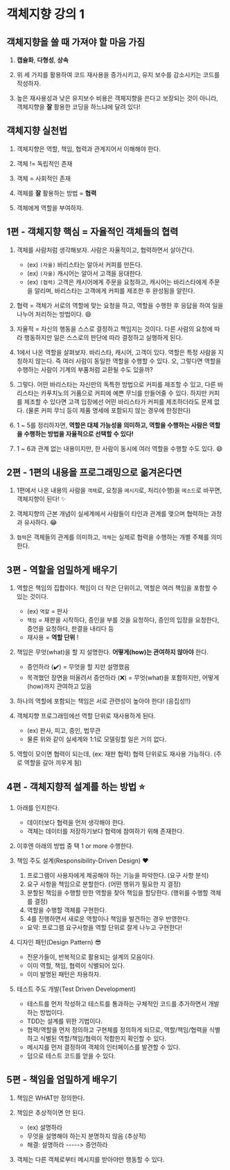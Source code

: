# 객체지향 강의 1

## 객체지향을 쓸 때 가져야 할 마음 가짐

1. __캡슐화__, __다형성__, __상속__

2. 위 세 가지를 활용하여 코드 재사용을 증가시키고, 유지 보수를 감소시키는 코드를 작성하자.

3. 높은 재사용성과 낮은 유지보수 비용은 객체지향을 쓴다고 보장되는 것이 아니라, 객체지향을 __잘__ 활용한 코딩을 하느냐에 달려 있다!

## 객체지향 실천법

1. 객체지향은 역할, 책임, 협력과 관계지어서 이해해야 한다.

2. 객체 != 독립적인 존재

3. 객체 = 사회적인 존재

4. 객체를 __잘__ 활용하는 방법 = __협력__

5. 객체에게 역할을 부여하자.

## 1편 - 객체지향 핵심 = <b>자율적</b>인 객체들의 <b>협력</b>

1. 객체를 사람처럼 생각해보자. 사람은 자율적이고, 협력하면서 살아간다.
    - (ex) `(자율)` 바리스타는 알아서 커피를 만든다.
    - (ex) `(자율)` 캐시어는 알아서 고객을 응대한다.
    - (ex) `(협력)` 고객은 캐시어에게 주문을 요청하고, 캐시어는 바리스타에게 주문을 알리며, 바리스타는 고객에게 커피를 제조한 후 완성됨을 알린다.

2. 협력 = 객체가 서로의 역할에 맞는 요청을 하고, 역할을 수행한 후 응답을 하여 일을 나누어 처리하는 방법이다. :smile:

3. 자율적 = 자신의 행동을 스스로 결정하고 책임지는 것이다. 다른 사람의 요청에 따라 행동하지만 일은 스스로의 판단에 따라 결정하고 실행하게 된다.

4. 1에서 나온 역할을 살펴보자. 바리스타, 캐시어, 고객이 있다. 역할은 특정 사람을 지칭하지 않는다. 즉 여러 사람이 동일한 역할을 수행할 수 있다. 오, 그렇다면 역할을 수행하는 사람이 기계의 부품처럼 교환될 수도 있을까?

5. 그렇다.  어떤 바리스타는 자신만의 독특한 방법으로 커피를 제조할 수 있고, 다른 바리스타는 카푸치노의 거품으로 커피에 예쁜 무늬를 만들어줄 수 있다. 하지만 커피를 제조할 수 있다면 고객 입장에선 어떤 바리스타가 커피를 제조하더라도 문제 없다. (물론 커피 무늬 등이 제품 명세에 포함되지 않는 경우에 한정한다)

6. 1 ~ 5를 정리하자면, __역할은 대체 가능성을 의미하고, 역할을 수행하는 사람은 역할을 수행하는 방법을 자율적으로 선택할 수 있다!__

7. 1 ~ 6과 관계 없는 내용이지만, 한 사람이 동시에 여러 역할을 수행할 수도 있다. :smile:

## 2편 - 1편의 내용을 프로그래밍으로 옮겨온다면

1. 1편에서 나온 내용의 사람을 `객체`로, 요청을 `메시지`로, 처리(수행)을 `메소드`로 바꾸면, 객체지향이 된다! :sparkles:

2. 객체지향의 근본 개념이 실세계에서 사람들이 타인과 관계를 맺으며 협력하는 과정과 유사하다. :joy:

3. `협력`은 객체들의 관계를 의미하고, `객체`는 실제로 협력을 수행하는 개별 주체를 의미한다.

## 3편 - 역할을 엄밀하게 배우기

1. 역할은 책임의 집합이다. 책임이 더 작은 단위이고, 역할은 여러 책임을 포함할 수 있는 것이다.
    - (ex) `역할` = 판사
    - `책임` = 재판을 시작하다, 증인을 부를 것을 요청하다, 증인의 입장을 요청한다, 증언을 요청하다, 판결을 내리다 등
    - 재사용 = __역할 단위__ !

2. 책임은 무엇(what)을 할 지 설명한다. __어떻게(how)는 관여하지 않아야__ 한다.
    - 증언하라 (:heavy_check_mark:) = 무엇을 할 지만 설명했음
    - 목격했던 장면을 떠올려서 증언하라 (:x:) = 무엇(what)을 포함하지만, 어떻게(how)까지 관여하고 있음

3. 하나의 역할에 포함되는 책임은 서로 관련성이 높아야 한다! (응집성!!)

4. 객체지향 프로그래밍에선 역할 단위로 재사용하게 된다.
    - (ex) 판사, 피고, 증인, 법무관
    - 물론 위와 같이 실세계와 1:1로 모델링할 일은 거의 없다.

5. 역할이 모이면 협력이 되는데, (ex: 재판 협력) 협력 단위로도 재사용 가능하다. (주로 역할을 갈아 끼우게 됨)

## 4편 - 객체지향적 설계를 하는 방법 :star:

1. 아래를 인지한다.
    - 데이터보다 협력을 먼저 생각해야 한다.
    - 객체는 데이터를 저장하기보다 협력에 참여하기 위해 존재한다.

2. 이후엔 아래의 방법 중 택 1 or more 수행한다.

3. 책임 주도 설계(Responsibility-Driven Design) :heart:
    1. 프로그램이 사용자에게 제공해야 하는 기능을 파악한다. (요구 사항 분석)
    2. 요구 사항을 책임으로 분할한다. (어떤 행위가 필요한 지 결정)
    3. 분할된 책임을 수행할 만한 역할을 찾아 책임을 할당한다. (행위를 수행할 객체를 결정)
    4. 역할을 수행할 객체를 구현한다.
    5. 4를 진행하면서 새로운 역할이나 책임을 발견하는 경우 반영한다.
    - 요약: 프로그램 요구사항을 역할 단위로 잘게 나누고 구현한다!

4. 디자인 패턴(Design Pattern) :sunglasses:
    - 전문가들이, 반복적으로 활용되는 설계의 모음이다.
    - 이미 역할, 책임, 협력이 식별되어 있다.
    - 이미 발명된 패턴은 차용하자.

5. 테스트 주도 개발(Test Driven Development)
    - 테스트를 먼저 작성하고 테스트를 통과하는 구체적인 코드를 추가하면서 개발하는 방법이다.
    - TDD는 설계를 위한 기법이다.
    - 협력/역할을 먼저 정의하고 구현체를 정의하게 되므로, 역할/책임/협력을 식별하고 식별된 역할/책임/협력이 적합한지 확인할 수 있다.
    - 메시지를 먼저 결정하여 객체의 인터페이스를 발견할 수 있다.
    - 덤으로 테스트 코드를 얻을 수 있다.

## 5편 - 책임을 엄밀하게 배우기

1. 책임은 WHAT만 정의한다.

2. 책임은 추상적이면 안 된다.
    - (ex) 설명하라
    - 무엇을 설명해야 하는지 분명하지 않음 (추상적)
    - 해결: 설명하라 -----> 증언하라

3. 객체는 다른 객체로부터 메시지를 받아야만 행동할 수 있다.